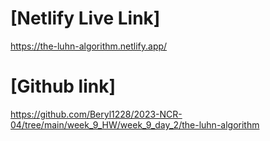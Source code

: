 # [Netlify Live Link]  
https://the-luhn-algorithm.netlify.app/

# [Github link]
https://github.com/Beryl1228/2023-NCR-04/tree/main/week_9_HW/week_9_day_2/the-luhn-algorithm